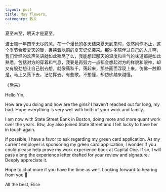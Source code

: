 ```yaml
---
layout: post
title: May flowers, 
cateogory: 散文
---
```


夏至未至，明天才是夏至。

波士顿一年四季无尽的风，在一个漫长的冬天结束夏天到来时，依然风作不止，这个季节合着夏天的暖，裹挟着以前的夏天记忆袭来。那许多陪伴过自己的人儿啊，我们曾经的欢声笑语就如此殆尽了么，我能想起那天的温度和空气的味道都是如此熟悉，包括对方的穿着和气息，我要是再努力一点都会想起对方的样貌和眼神，却又有股劲想让自己别去想。就像荡秋千，荡起来，那些画面浮现上来，仿佛一触即是，马上又荡下去，记忆挥去。有些歌，不想懂，却仿佛越来越懂。

《后来》

Hello Yin,

How are you doing and how are the girls? I haven’t reached out for long, my bad. Hope everything is very well with both of your work and family. 

I am now with State Street Bank in Boston, doing more and more quant work over the years. Btw, Joy also joined State Street and I felt lucky to have her in touch again.

If possible, I have a favor to ask regarding my green card application. As my current employer is sponsoring my green card application, I wonder if you could please help prove my work experience back at Capital One. If so, I will pass along the experience letter drafted for your review and signature. Deeply appreciate it.

Hope to chat more if you have the time as well. Looking forward to hearing from you 

All the best,
Elise



